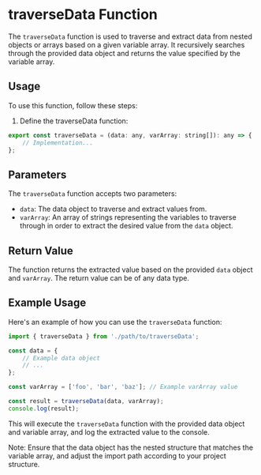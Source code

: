 # traverseData Function

The `traverseData` function is used to traverse and extract data from nested objects or arrays based on a given variable array. It recursively searches through the provided data object and returns the value specified by the variable array.

## Usage
To use this function, follow these steps:

1) Define the traverseData function:

```jsx
export const traverseData = (data: any, varArray: string[]): any => {
    // Implementation...
};
```

## Parameters
The `traverseData` function accepts two parameters:

- `data`: The data object to traverse and extract values from.
- `varArray`: An array of strings representing the variables to traverse through in order to extract the desired value from the `data` object.

## Return Value
The function returns the extracted value based on the provided `data` object and `varArray`. The return value can be of any data type.

## Example Usage
Here's an example of how you can use the `traverseData` function:
```jsx
import { traverseData } from './path/to/traverseData';

const data = {
    // Example data object
    // ...
};

const varArray = ['foo', 'bar', 'baz']; // Example varArray value

const result = traverseData(data, varArray);
console.log(result);
```
This will execute the `traverseData` function with the provided data object and variable array, and log the extracted value to the console.

Note: Ensure that the data object has the nested structure that matches the variable array, and adjust the import path according to your project structure.